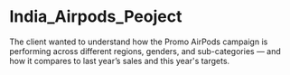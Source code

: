 # India_Airpods_Peoject
The client wanted to understand how the Promo AirPods campaign is performing across different regions, genders, and sub-categories — and how it compares to last year’s sales and this year's targets.
